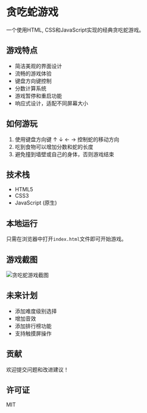# 贪吃蛇游戏

一个使用HTML, CSS和JavaScript实现的经典贪吃蛇游戏。

## 游戏特点

- 简洁美观的界面设计
- 流畅的游戏体验
- 键盘方向键控制
- 分数计算系统
- 游戏暂停和重启功能
- 响应式设计，适配不同屏幕大小

## 如何游玩

1. 使用键盘方向键 ↑ ↓ ← → 控制蛇的移动方向
2. 吃到食物可以增加分数和蛇的长度
3. 避免撞到墙壁或自己的身体，否则游戏结束

## 技术栈

- HTML5
- CSS3
- JavaScript (原生)

## 本地运行

只需在浏览器中打开`index.html`文件即可开始游戏。

## 游戏截图

![贪吃蛇游戏截图](https://via.placeholder.com/800x400.png?text=贪吃蛇游戏截图)

## 未来计划

- 添加难度级别选择
- 增加音效
- 添加排行榜功能
- 支持触摸屏操作

## 贡献

欢迎提交问题和改进建议！

## 许可证

MIT